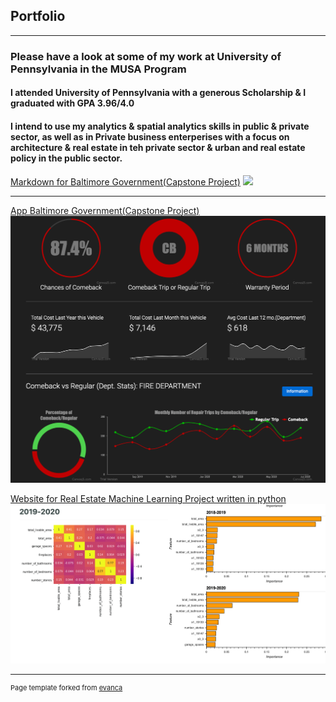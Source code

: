 ## Portfolio

---

### Please have a look at some of my work at University of Pennsylvania in the MUSA Program 
#### I attended University of Pennsylvania with a generous Scholarship & I graduated with GPA 3.96/4.0 
#### I intend to use my analytics & spatial analytics skills in public & private sector, as well as in Private business enterperises with a focus on architecture & real estate in teh private sector & urban and real estate policy in the public sector.


[Markdown for Baltimore Government(Capstone Project)](https://akshaypracticum.github.io/markdownbalt/)
<img src="images/AA111.png?raw=true"/>

---
[App Baltimore Government(Capstone Project)](https://akshaypracticum.github.io/practicum.github.io/)
<img src="images/1Ap.png?raw=true"/>


[Website for Real Estate Machine Learning Project written in python](https://akshaynagar26.github.io/Submission620_Akshay_Nagar/)
<img src="images/ML.jpg?raw=true"/>








---
<p style="font-size:11px">Page template forked from <a href="https://github.com/evanca/quick-portfolio">evanca</a></p>
<!-- Remove above link if you don't want to attibute -->
